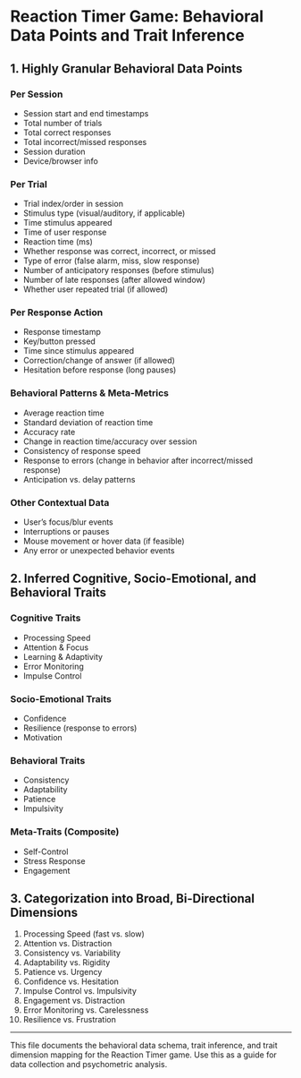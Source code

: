 # Reaction Timer Game: Behavioral Data Points and Trait Inference

## 1. Highly Granular Behavioral Data Points

### Per Session
- Session start and end timestamps
- Total number of trials
- Total correct responses
- Total incorrect/missed responses
- Session duration
- Device/browser info

### Per Trial
- Trial index/order in session
- Stimulus type (visual/auditory, if applicable)
- Time stimulus appeared
- Time of user response
- Reaction time (ms)
- Whether response was correct, incorrect, or missed
- Type of error (false alarm, miss, slow response)
- Number of anticipatory responses (before stimulus)
- Number of late responses (after allowed window)
- Whether user repeated trial (if allowed)

### Per Response Action
- Response timestamp
- Key/button pressed
- Time since stimulus appeared
- Correction/change of answer (if allowed)
- Hesitation before response (long pauses)

### Behavioral Patterns & Meta-Metrics
- Average reaction time
- Standard deviation of reaction time
- Accuracy rate
- Change in reaction time/accuracy over session
- Consistency of response speed
- Response to errors (change in behavior after incorrect/missed response)
- Anticipation vs. delay patterns

### Other Contextual Data
- User’s focus/blur events
- Interruptions or pauses
- Mouse movement or hover data (if feasible)
- Any error or unexpected behavior events

## 2. Inferred Cognitive, Socio-Emotional, and Behavioral Traits

### Cognitive Traits
- Processing Speed
- Attention & Focus
- Learning & Adaptivity
- Error Monitoring
- Impulse Control

### Socio-Emotional Traits
- Confidence
- Resilience (response to errors)
- Motivation

### Behavioral Traits
- Consistency
- Adaptability
- Patience
- Impulsivity

### Meta-Traits (Composite)
- Self-Control
- Stress Response
- Engagement

## 3. Categorization into Broad, Bi-Directional Dimensions

1. Processing Speed (fast vs. slow)
2. Attention vs. Distraction
3. Consistency vs. Variability
4. Adaptability vs. Rigidity
5. Patience vs. Urgency
6. Confidence vs. Hesitation
7. Impulse Control vs. Impulsivity
8. Engagement vs. Distraction
9. Error Monitoring vs. Carelessness
10. Resilience vs. Frustration

---

This file documents the behavioral data schema, trait inference, and trait dimension mapping for the Reaction Timer game. Use this as a guide for data collection and psychometric analysis.
